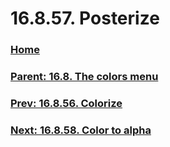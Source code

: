 # 16.8.57. Posterize

### [Home](./00-home.md)
### [Parent: 16.8. The colors menu](./16-08-00-the-colors-menu.md)
### [Prev: 16.8.56. Colorize](./16-08-56-colorize.md)
### [Next: 16.8.58. Color to alpha](./16-08-58-color-to-alpha.md)
